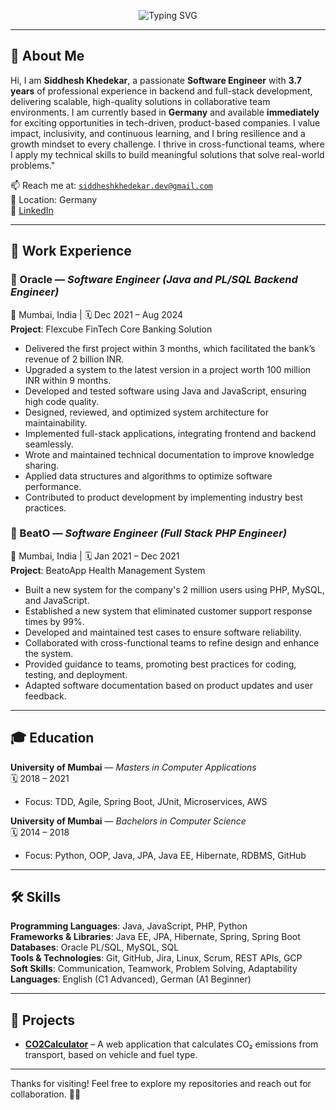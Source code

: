 <p align="center">
  <img src="https://readme-typing-svg.demolab.com?font=Fira+Code&pause=1000&color=36BCF7&center=true&vCenter=true&width=435&lines=Hello%2C+World!+I'm+Siddhesh+Khedekar" alt="Typing SVG" />
</p>

---

## 👋 About Me

Hi, I am **Siddhesh Khedekar**, a passionate **Software Engineer** with **3.7 years** of professional experience in backend and full-stack development, delivering scalable, high-quality solutions in collaborative team environments. I am currently based in **Germany** and available **immediately** for exciting opportunities in tech-driven, product-based companies. I value impact, inclusivity, and continuous learning, and I bring resilience and a growth mindset to every challenge. I thrive in cross-functional teams, where I apply my technical skills to build meaningful solutions that solve real-world problems."

📫 Reach me at: [`siddheshkhedekar.dev@gmail.com`](mailto:siddheshkhedekar.dev@gmail.com)  
📍 Location: Germany  
🔗 [LinkedIn](https://www.linkedin.com/in/siddheshkhedekar/)  

---

## 💼 Work Experience

### 🔹 Oracle — *Software Engineer (Java and PL/SQL Backend Engineer)*  
📍 Mumbai, India | 🗓️ Dec 2021 – Aug 2024  
**Project**: Flexcube FinTech Core Banking Solution  
- Delivered the first project within 3 months, which facilitated the bank’s revenue of 2 billion INR.
- Upgraded a system to the latest version in a project worth 100 million INR within 9 months.
- Developed and tested software using Java and JavaScript, ensuring high code quality.
- Designed, reviewed, and optimized system architecture for maintainability.
- Implemented full-stack applications, integrating frontend and backend seamlessly.
- Wrote and maintained technical documentation to improve knowledge sharing.
- Applied data structures and algorithms to optimize software performance.
- Contributed to product development by implementing industry best practices.

### 🔹 BeatO — *Software Engineer (Full Stack PHP Engineer)*  
📍 Mumbai, India | 🗓️ Jan 2021 – Dec 2021  
**Project**: BeatoApp Health Management System  
- Built a new system for the company's 2 million users using PHP, MySQL, and JavaScript.
- Established a new system that eliminated customer support response times by 99%.
- Developed and maintained test cases to ensure software reliability.
- Collaborated with cross-functional teams to refine design and enhance the system.
- Provided guidance to teams, promoting best practices for coding, testing, and deployment.
- Adapted software documentation based on product updates and user feedback.

---

## 🎓 Education

**University of Mumbai** — *Masters in Computer Applications*  
🗓️ 2018 – 2021  
- Focus: TDD, Agile, Spring Boot, JUnit, Microservices, AWS  

**University of Mumbai** — *Bachelors in Computer Science*  
🗓️ 2014 – 2018  
- Focus: Python, OOP, Java, JPA, Java EE, Hibernate, RDBMS, GitHub

---

## 🛠️ Skills

**Programming Languages**: Java, JavaScript, PHP, Python  
**Frameworks & Libraries**: Java EE, JPA, Hibernate, Spring, Spring Boot  
**Databases**: Oracle PL/SQL, MySQL, SQL  
**Tools & Technologies**: Git, GitHub, Jira, Linux, Scrum, REST APIs, GCP  
**Soft Skills**: Communication, Teamwork, Problem Solving, Adaptability  
**Languages**: English (C1 Advanced), German (A1 Beginner)  

---

## 🚀 Projects

- **[CO2Calculator](https://github.com/SiddheshKhedekar/Co2Calculator)** – A web application that calculates CO₂ emissions from transport, based on vehicle and fuel type.

---

Thanks for visiting! Feel free to explore my repositories and reach out for collaboration. 👨‍💻


<!-- <h1><img src="https://emojis.slackmojis.com/emojis/images/1531849430/4246/blob-sunglasses.gif?1531849430" width="30"/> Hey! Nice to see you.</h1>


<p>Welcome to my page! </br> I'm Siddhesh, a Full Stack Developer, currently living in Germany</b>. </p>

<img align="left" src="https://user-images.githubusercontent.com/65187002/144930161-2f783401-8d27-4fdf-a2f7-cc0ba32f1f1f.gif" width="30%" style="display:inline;"><img align="right" src="https://user-images.githubusercontent.com/65187002/144930161-2f783401-8d27-4fdf-a2f7-cc0ba32f1f1f.gif" width="30%" style="display:inline;">
<br>
<p align="center">
    <h1 align="center">✩&emsp;Siddhesh Khedekar&emsp;✩</h1>
</p>
<p align="center">
    <img src="https://readme-typing-svg.herokuapp.com/?lines=Yoooooooooooooooo;Welcome+to+my+profile!;Have+a+look+around!&font=Fira%20Code&color=%23D62F79&center=true&width=280&height=50">
</p>
<br>
<p align="center">
    <img id="preview" src="https://komarev.com/ghpvc/?username=SiddheshKhedekar&color=grey">
</p>
<p align="center">
    <a href="https://leetcode.com/siddheshkhedekar007/"><img width="100%" src="https://leetcode.card.workers.dev/siddheshkhedekar007?theme=dark&font=baloo&extension=null&border=2&border_radius=8"></a>
    <a href="https://github.com/SiddheshKhedekar"><img width="50%" src="https://github-readme-stats.vercel.app/api/top-langs/?username=SiddheshKhedekar&theme=dark&hide=html,css,cmake&layout=compact&langs_count=5&bg_color=101010&hide_title=true"></a>
</p> -->

<!--
### Hi there 👋

**SiddheshKhedekar/SiddheshKhedekar** is a ✨ _special_ ✨ repository because its `README.md` (this file) appears on your GitHub profile.

Here are some ideas to get you started:

- 🔭 I’m currently working on ...
- 🌱 I’m currently learning ...
- 👯 I’m looking to collaborate on ...
- 🤔 I’m looking for help with ...
- 💬 Ask me about ...
- 📫 How to reach me: ...
- 😄 Pronouns: ...
- ⚡ Fun fact: ...
-->
